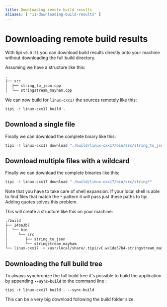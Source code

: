 ```yaml
---
title: Downloading remote build results
aliases: [ "11-downloading-build-results" ]
---
```


# Downloading remote build results

With tipi `v0.0.51` you can download build results directly onto your machine without downloading the full build directory.

Assuming we have a structure like this:
```sh
.
├── src
│  ├── string_to_json.cpp
│  └── stringstream_mayham.cpp
```

We can now build for `linux-cxx17` the sources remotely like this:
```sh
tipi -t linux-cxx17 build .
```

## Download a single file

Finally we can download the complete binary like this:
```sh
tipi -t linux-cxx17 download "./build/linux-cxx17/bin/src/string_to_json"
```

## Download multiple files with a wildcard

Finally we can download the complete binaries like this:
```sh
tipi -t linux-cxx17 download "./build/linux-cxx17/bin/src/string*"
```
Note that you have to take care of shell expansion. If your local shell is able to find files that match the `*` pattern it will pass just these paths to tipi.
Adding quotes solves this problem.

This will create a structure like this on your machine:
```sh
./build
├── 24ba3b7
│  └── bin
│     └── src
│        ├── string_to_json
│        └── stringstream_mayham
└── linux-cxx17 -> /usr/local/share/.tipi/vC.w/1da57b4-stringstream_mayham.b/24ba3b7
```

## Downloading the full build tree
To always synchronize the full build tree it's possible to build the application by appending **`--sync-build`** to the command line : 

`tipi -t linux-cxx17 build . --sync-build`

This can be a very big download following the build folder size. 
